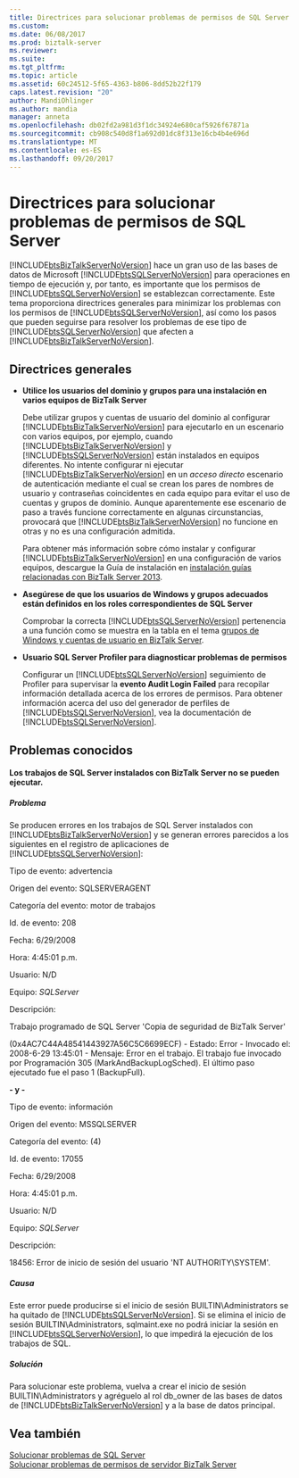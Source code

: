 ```yaml
---
title: Directrices para solucionar problemas de permisos de SQL Server | Documentos de Microsoft
ms.custom: 
ms.date: 06/08/2017
ms.prod: biztalk-server
ms.reviewer: 
ms.suite: 
ms.tgt_pltfrm: 
ms.topic: article
ms.assetid: 60c24512-5f65-4363-b806-8dd52b22f179
caps.latest.revision: "20"
author: MandiOhlinger
ms.author: mandia
manager: anneta
ms.openlocfilehash: db02fd2a981d3f1dc34924e680caf5926f67871a
ms.sourcegitcommit: cb908c540d8f1a692d01dc8f313e16cb4b4e696d
ms.translationtype: MT
ms.contentlocale: es-ES
ms.lasthandoff: 09/20/2017
---
```

# <a name="guidelines-for-resolving-sql-server-permissions-problems"></a>Directrices para solucionar problemas de permisos de SQL Server
[!INCLUDE[btsBizTalkServerNoVersion](../includes/btsbiztalkservernoversion-md.md)] hace un gran uso de las bases de datos de Microsoft [!INCLUDE[btsSQLServerNoVersion](../includes/btssqlservernoversion-md.md)] para operaciones en tiempo de ejecución y, por tanto, es importante que los permisos de [!INCLUDE[btsSQLServerNoVersion](../includes/btssqlservernoversion-md.md)] se establezcan correctamente. Este tema proporciona directrices generales para minimizar los problemas con los permisos de [!INCLUDE[btsSQLServerNoVersion](../includes/btssqlservernoversion-md.md)], así como los pasos que pueden seguirse para resolver los problemas de ese tipo de [!INCLUDE[btsSQLServerNoVersion](../includes/btssqlservernoversion-md.md)] que afecten a [!INCLUDE[btsBizTalkServerNoVersion](../includes/btsbiztalkservernoversion-md.md)].  
  
## <a name="general-guidelines"></a>Directrices generales  
  
-   **Utilice los usuarios del dominio y grupos para una instalación en varios equipos de BizTalk Server**  
  
     Debe utilizar grupos y cuentas de usuario del dominio al configurar [!INCLUDE[btsBizTalkServerNoVersion](../includes/btsbiztalkservernoversion-md.md)] para ejecutarlo en un escenario con varios equipos, por ejemplo, cuando [!INCLUDE[btsBizTalkServerNoVersion](../includes/btsbiztalkservernoversion-md.md)] y [!INCLUDE[btsSQLServerNoVersion](../includes/btssqlservernoversion-md.md)] están instalados en equipos diferentes. No intente configurar ni ejecutar [!INCLUDE[btsBizTalkServerNoVersion](../includes/btsbiztalkservernoversion-md.md)] en un *acceso directo* escenario de autenticación mediante el cual se crean los pares de nombres de usuario y contraseñas coincidentes en cada equipo para evitar el uso de cuentas y grupos de dominio. Aunque aparentemente ese escenario de paso a través funcione correctamente en algunas circunstancias, provocará que [!INCLUDE[btsBizTalkServerNoVersion](../includes/btsbiztalkservernoversion-md.md)] no funcione en otras y no es una configuración admitida.  
  
     Para obtener más información sobre cómo instalar y configurar [!INCLUDE[btsBizTalkServerNoVersion](../includes/btsbiztalkservernoversion-md.md)] en una configuración de varios equipos, descargue la Guía de instalación en [instalación guías relacionadas con BizTalk Server 2013](http://go.microsoft.com/fwlink/p/?LinkID=269582).  
  
-   **Asegúrese de que los usuarios de Windows y grupos adecuados están definidos en los roles correspondientes de SQL Server**  
  
     Comprobar la correcta [!INCLUDE[btsSQLServerNoVersion](../includes/btssqlservernoversion-md.md)] pertenencia a una función como se muestra en la tabla en el tema [grupos de Windows y cuentas de usuario en BizTalk Server](../core/windows-groups-and-user-accounts-in-biztalk-server.md).  
  
-   **Usuario SQL Server Profiler para diagnosticar problemas de permisos**  
  
     Configurar un [!INCLUDE[btsSQLServerNoVersion](../includes/btssqlservernoversion-md.md)] seguimiento de Profiler para supervisar la **evento Audit Login Failed** para recopilar información detallada acerca de los errores de permisos. Para obtener información acerca del uso del generador de perfiles de [!INCLUDE[btsSQLServerNoVersion](../includes/btssqlservernoversion-md.md)], vea la documentación de [!INCLUDE[btsSQLServerNoVersion](../includes/btssqlservernoversion-md.md)].  
  
## <a name="known-issues"></a>Problemas conocidos  
  
#### <a name="the-sql-server-jobs-that-are-installed-with-biztalk-server-fail-to-execute"></a>Los trabajos de SQL Server instalados con BizTalk Server no se pueden ejecutar.  
  
##### <a name="problem"></a>Problema  
 Se producen errores en los trabajos de SQL Server instalados con [!INCLUDE[btsBizTalkServerNoVersion](../includes/btsbiztalkservernoversion-md.md)] y se generan errores parecidos a los siguientes en el registro de aplicaciones de [!INCLUDE[btsSQLServerNoVersion](../includes/btssqlservernoversion-md.md)]:  
  
 Tipo de evento: advertencia  
  
 Origen del evento: SQLSERVERAGENT  
  
 Categoría del evento: motor de trabajos  
  
 Id. de evento: 208  
  
 Fecha: 6/29/2008  
  
 Hora: 4:45:01 p.m.  
  
 Usuario: N/D  
  
 Equipo: *SQLServer*  
  
 Descripción:  
  
 Trabajo programado de SQL Server 'Copia de seguridad de BizTalk Server'  
  
 (0x4AC7C44A48541443927A56C5C6699ECF) - Estado: Error - Invocado el: 2008-6-29 13:45:01 - Mensaje: Error en el trabajo.  El trabajo fue invocado por Programación 305 (MarkAndBackupLogSched). El último paso ejecutado fue el paso 1 (BackupFull).  
  
 **- y -**  
  
 Tipo de evento: información  
  
 Origen del evento: MSSQLSERVER  
  
 Categoría del evento: (4)  
  
 Id. de evento: 17055  
  
 Fecha: 6/29/2008  
  
 Hora: 4:45:01 p.m.  
  
 Usuario: N/D  
  
 Equipo: *SQLServer*  
  
 Descripción:  
  
 18456: Error de inicio de sesión del usuario 'NT AUTHORITY\SYSTEM'.  
  
##### <a name="cause"></a>Causa  
 Este error puede producirse si el inicio de sesión BUILTIN\Administrators se ha quitado de [!INCLUDE[btsSQLServerNoVersion](../includes/btssqlservernoversion-md.md)]. Si se elimina el inicio de sesión BUILTIN\Administrators, sqlmaint.exe no podrá iniciar la sesión en [!INCLUDE[btsSQLServerNoVersion](../includes/btssqlservernoversion-md.md)], lo que impedirá la ejecución de los trabajos de SQL.  
  
##### <a name="resolution"></a>Solución  
 Para solucionar este problema, vuelva a crear el inicio de sesión BUILTIN\Administrators y agréguelo al rol db_owner de las bases de datos de [!INCLUDE[btsBizTalkServerNoVersion](../includes/btsbiztalkservernoversion-md.md)] y a la base de datos principal.  
  
## <a name="see-also"></a>Vea también  
 [Solucionar problemas de SQL Server](../core/troubleshooting-sql-server.md)   
 [Solucionar problemas de permisos de servidor BizTalk Server](../core/troubleshooting-biztalk-server-permissions.md)